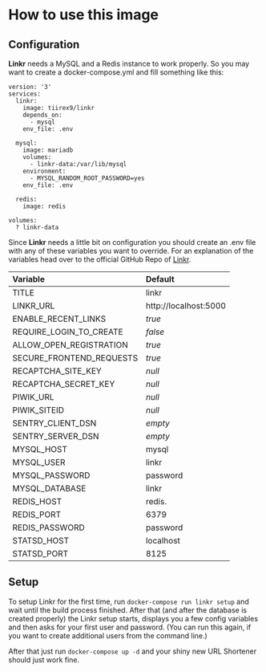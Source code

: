 # How to use this image

## Configuration

**Linkr** needs a MySQL and a Redis instance to work properly. So you may want to create a docker-compose.yml and fill something like this:
```
version: '3'
services:
  linkr:
    image: tiirex9/linkr
    depends_on:
      - mysql
    env_file: .env

  mysql:
    image: mariadb
    volumes:
      - linkr-data:/var/lib/mysql
    environment:
      - MYSQL_RANDOM_ROOT_PASSWORD=yes
    env_file: .env

  redis:
    image: redis

volumes:
  ? linkr-data
```

Since **Linkr** needs a little bit on configuration you should create an .env file with any of these variables you want to override. For an explanation of the variables head over to the official GitHub Repo of [Linkr](https://github.com/LINKIWI/linkr#configuration).

| Variable                 | Default               |
|:-------------------------|:----------------------|
| TITLE                    | linkr                 |
| LINKR_URL                | http://localhost:5000 |
| ENABLE_RECENT_LINKS      | *true*                |
| REQUIRE_LOGIN_TO_CREATE  | *false*               |
| ALLOW_OPEN_REGISTRATION  | *true*                |
| SECURE_FRONTEND_REQUESTS | *true*                |
| RECAPTCHA_SITE_KEY       | *null*                |
| RECAPTCHA_SECRET_KEY     | *null*                |
| PIWIK_URL                | *null*                |
| PIWIK_SITEID             | *null*                |
| SENTRY_CLIENT_DSN        | *empty*               |
| SENTRY_SERVER_DSN        | *empty*               |
| MYSQL_HOST               | mysql                 |
| MYSQL_USER               | linkr                 |
| MYSQL_PASSWORD           | password              |
| MYSQL_DATABASE           | linkr                 |
| REDIS_HOST               | redis.                |
| REDIS_PORT               | 6379                  |
| REDIS_PASSWORD           | password              |
| STATSD_HOST              | localhost             |
| STATSD_PORT              | 8125                  |

## Setup

To setup Linkr for the first time, run `docker-compose run linkr setup` and wait until the build process finished. After that (and after the database is created properly) the Linkr setup starts, displays you a few config variables and then asks for your first user and password. (You can run this again, if you want to create additional users from the command line.)

After that just run `docker-compose up -d` and your shiny new URL Shortener should just work fine.
